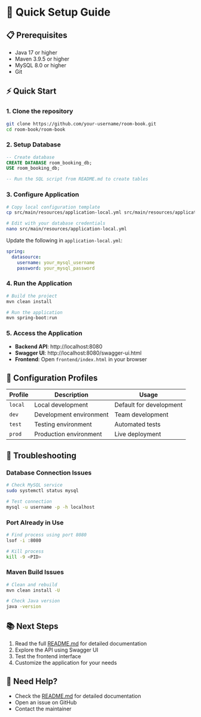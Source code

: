 # 🚀 Quick Setup Guide

## 📋 Prerequisites
- Java 17 or higher
- Maven 3.9.5 or higher
- MySQL 8.0 or higher
- Git

## ⚡ Quick Start

### 1. Clone the repository
```bash
git clone https://github.com/your-username/room-book.git
cd room-book/room-book
```

### 2. Setup Database
```sql
-- Create database
CREATE DATABASE room_booking_db;
USE room_booking_db;

-- Run the SQL script from README.md to create tables
```

### 3. Configure Application
```bash
# Copy local configuration template
cp src/main/resources/application-local.yml src/main/resources/application-local.yml

# Edit with your database credentials
nano src/main/resources/application-local.yml
```

Update the following in `application-local.yml`:
```yaml
spring:
  datasource:
    username: your_mysql_username
    password: your_mysql_password
```

### 4. Run the Application
```bash
# Build the project
mvn clean install

# Run the application
mvn spring-boot:run
```

### 5. Access the Application
- **Backend API**: http://localhost:8080
- **Swagger UI**: http://localhost:8080/swagger-ui.html
- **Frontend**: Open `frontend/index.html` in your browser

## 🔧 Configuration Profiles

| Profile | Description | Usage |
|---------|-------------|-------|
| `local` | Local development | Default for development |
| `dev` | Development environment | Team development |
| `test` | Testing environment | Automated tests |
| `prod` | Production environment | Live deployment |

## 🐛 Troubleshooting

### Database Connection Issues
```bash
# Check MySQL service
sudo systemctl status mysql

# Test connection
mysql -u username -p -h localhost
```

### Port Already in Use
```bash
# Find process using port 8080
lsof -i :8080

# Kill process
kill -9 <PID>
```

### Maven Build Issues
```bash
# Clean and rebuild
mvn clean install -U

# Check Java version
java -version
```

## 📚 Next Steps
1. Read the full [README.md](README.md) for detailed documentation
2. Explore the API using Swagger UI
3. Test the frontend interface
4. Customize the application for your needs

## 🤝 Need Help?
- Check the [README.md](README.md) for detailed documentation
- Open an issue on GitHub
- Contact the maintainer 